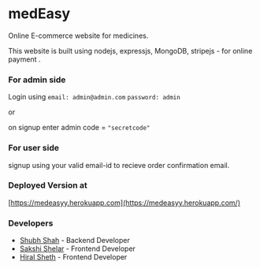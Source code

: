 # medEasy
Online E-commerce website for medicines.

This website is built using nodejs, expressjs, MongoDB, stripejs - for online payment .

### For admin side
Login using
`email: admin@admin.com`  `password: admin`

or

on signup enter admin code = `"secretcode"`

### For user side
signup using your valid email-id to recieve order confirmation email.

### Deployed Version at

[https://medeasyy.herokuapp.com](https://medeasyy.herokuapp.com/)

### Developers
- [Shubh Shah](https://github.com/shahshubh) - Backend Developer
- [Sakshi Shelar](https://github.com/hiral72) - Frontend Developer
- [Hiral Sheth](https://github.com/shahshubh) - Frontend Developer
